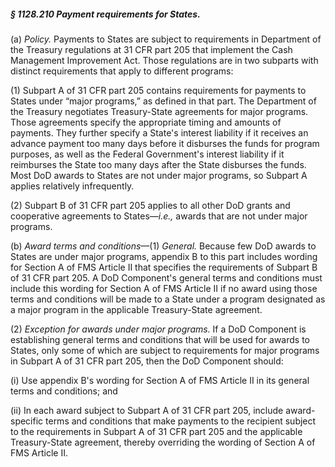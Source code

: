 ##### § 1128.210 Payment requirements for States. #####

(a) *Policy.* Payments to States are subject to requirements in Department of the Treasury regulations at 31 CFR part 205 that implement the Cash Management Improvement Act. Those regulations are in two subparts with distinct requirements that apply to different programs:

(1) Subpart A of 31 CFR part 205 contains requirements for payments to States under “major programs,” as defined in that part. The Department of the Treasury negotiates Treasury-State agreements for major programs. Those agreements specify the appropriate timing and amounts of payments. They further specify a State's interest liability if it receives an advance payment too many days before it disburses the funds for program purposes, as well as the Federal Government's interest liability if it reimburses the State too many days after the State disburses the funds. Most DoD awards to States are not under major programs, so Subpart A applies relatively infrequently.

(2) Subpart B of 31 CFR part 205 applies to all other DoD grants and cooperative agreements to States—*i.e.,* awards that are not under major programs.

(b) *Award terms and conditions*—(1) *General.* Because few DoD awards to States are under major programs, appendix B to this part includes wording for Section A of FMS Article II that specifies the requirements of Subpart B of 31 CFR part 205. A DoD Component's general terms and conditions must include this wording for Section A of FMS Article II if no award using those terms and conditions will be made to a State under a program designated as a major program in the applicable Treasury-State agreement.

(2) *Exception for awards under major programs.* If a DoD Component is establishing general terms and conditions that will be used for awards to States, only some of which are subject to requirements for major programs in Subpart A of 31 CFR part 205, then the DoD Component should:

(i) Use appendix B's wording for Section A of FMS Article II in its general terms and conditions; and

(ii) In each award subject to Subpart A of 31 CFR part 205, include award-specific terms and conditions that make payments to the recipient subject to the requirements in Subpart A of 31 CFR part 205 and the applicable Treasury-State agreement, thereby overriding the wording of Section A of FMS Article II.